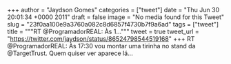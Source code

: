 
+++
author = "Jaydson Gomes"
categories = ["tweet"]
date = "Thu Jun 30 20:01:34 +0000 2011"
draft = false
image = "No media found for this Tweet"
slug = "23f0aa100e9a3760a082c8d6857f4730b7f9a6ad"
tags = ["tweet"]
title = """RT @ProgramadorREAL: Às 1..."""
tweet = true
tweet_url = "https://twitter.com/jaydson/status/86524798544519168"
+++
RT @ProgramadorREAL: Às 17:30 vou montar uma tirinha no stand da @TargetTrust. Quem quiser ver aparece lá...
